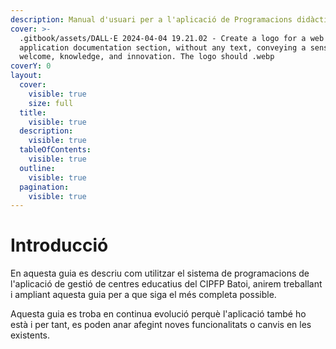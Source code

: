 ```yaml
---
description: Manual d'usuari per a l'aplicació de Programacions didàctiques del CIPFP Batoi
cover: >-
  .gitbook/assets/DALL·E 2024-04-04 19.21.02 - Create a logo for a web
  application documentation section, without any text, conveying a sense of
  welcome, knowledge, and innovation. The logo should .webp
coverY: 0
layout:
  cover:
    visible: true
    size: full
  title:
    visible: true
  description:
    visible: true
  tableOfContents:
    visible: true
  outline:
    visible: true
  pagination:
    visible: true
---
```


# Introducció

En aquesta guia es descriu com utilitzar el sistema de programacions de l'aplicació de gestió de centres educatius del CIPFP Batoi, anirem treballant i ampliant aquesta guia per a que siga el més completa possible.

Aquesta guia es troba en continua evolució perquè l'aplicació també ho està i per tant, es poden anar afegint noves funcionalitats o canvis en les existents.
